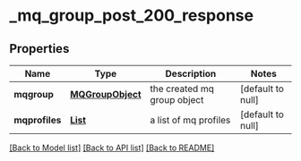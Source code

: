 # _mq_group_post_200_response
## Properties

| Name | Type | Description | Notes |
|------------ | ------------- | ------------- | -------------|
| **mqgroup** | [**MQGroupObject**](MQGroupObject.md) | the created mq group object | [default to null] |
| **mqprofiles** | [**List**](MQProfileObject.md) | a list of mq profiles | [default to null] |

[[Back to Model list]](../README.md#documentation-for-models) [[Back to API list]](../README.md#documentation-for-api-endpoints) [[Back to README]](../README.md)

